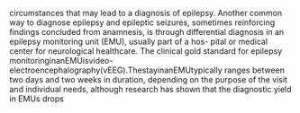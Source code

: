 circumstances that may lead to a diagnosis of epilepsy. Another common way to diagnose
epilepsy and epileptic seizures, sometimes reinforcing findings concluded from anamnesis, is
through differential diagnosis in an epilepsy monitoring unit (EMU), usually part of a hos-
pital or medical center for neurological healthcare. The clinical gold standard for epilepsy
monitoringinanEMUisvideo-electroencephalography(vEEG).ThestayinanEMUtypically
ranges between two days and two weeks in duration, depending on the purpose of the visit
and individual needs, although research has shown that the diagnostic yield in EMUs drops